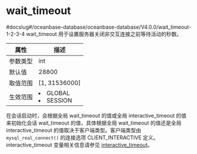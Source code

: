 # wait_timeout
#docslug#/oceanbase-database/oceanbase-database/V4.0.0/wait_timeout-1-2-3-4
wait_timeout 用于设置服务器关闭非交互连接之前等待活动的秒数。

| **属性** |       **描述**       |
|--------|-----------------------|
| 参数类型   | int     |
| 默认值    | 28800   |
| 取值范围   | \[1, 31536000\]     |
| 生效范围   | <li> GLOBAL   <li> SESSION    |

在会话启动时，会根据全局 wait_timeout 的值或全局 interactive_timeout 的值来初始化会话 wait_timeout 的值，具体根据全局 wait_timeout 的值还是全局 interactive_timeout 的值取决于客户端类型。客户端类型由 `mysql_real_connect()` 的连接选项 CLIENT_INTERACTIVE 定义。 interactive_timeout 变量相关信息请参见 [interactive_timeout](32.interactive_timeout-1-2-3-4.md)。
